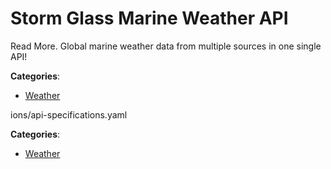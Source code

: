 # Storm Glass Marine Weather API


Read More. Global marine weather data from multiple sources in one single API!



**Categories**:
- [Weather](https://github.com/apis-list/apis-list#weather)



ions/api-specifications.yaml


**Categories**:
- [Weather](https://github.com/apis-list/apis-list#weather)



